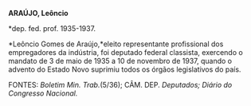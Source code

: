 **ARAÚJO, Leôncio**

\*dep. fed. prof. 1935-1937.

*Leôncio Gomes de Araújo,*eleito representante profissional dos
empregadores da indústria, foi deputado federal classista, exercendo o
mandato de 3 de maio de 1935 a 10 de novembro de 1937, quando o advento
do Estado Novo suprimiu todos os órgãos legislativos do país.

FONTES: *Boletim Min. Trab.*(5/36); CÂM. DEP. *Deputados; Diário do
Congresso Nacional.*

 
